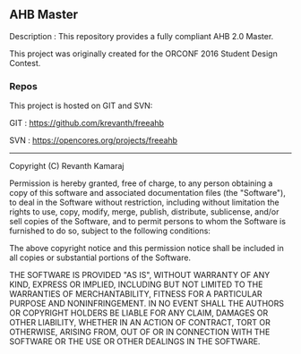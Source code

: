 ## AHB Master

Description     : This repository provides a fully compliant AHB 2.0 Master.

This project was originally created for the ORCONF 2016 Student Design Contest.

### Repos

This project is hosted on GIT and SVN:

GIT : https://github.com/krevanth/freeahb 

SVN : https://opencores.org/projects/freeahb

-------------------------------------------------------------------------------

Copyright (C) Revanth Kamaraj

Permission is hereby granted, free of charge, to any person obtaining a copy
of this software and associated documentation files (the "Software"), to deal
in the Software without restriction, including without limitation the rights
to use, copy, modify, merge, publish, distribute, sublicense, and/or sell
copies of the Software, and to permit persons to whom the Software is
furnished to do so, subject to the following conditions:

The above copyright notice and this permission notice shall be included in all
copies or substantial portions of the Software.

THE SOFTWARE IS PROVIDED "AS IS", WITHOUT WARRANTY OF ANY KIND, EXPRESS OR
IMPLIED, INCLUDING BUT NOT LIMITED TO THE WARRANTIES OF MERCHANTABILITY,
FITNESS FOR A PARTICULAR PURPOSE AND NONINFRINGEMENT. IN NO EVENT SHALL THE
AUTHORS OR COPYRIGHT HOLDERS BE LIABLE FOR ANY CLAIM, DAMAGES OR OTHER
LIABILITY, WHETHER IN AN ACTION OF CONTRACT, TORT OR OTHERWISE, ARISING FROM,
OUT OF OR IN CONNECTION WITH THE SOFTWARE OR THE USE OR OTHER DEALINGS IN THE
SOFTWARE.

